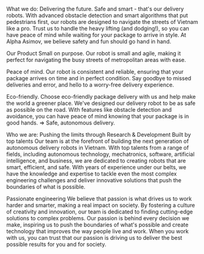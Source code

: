 What we do:
Delivering the future.
Safe and smart - that's our delivery robots. With advanced obstacle detection and smart algorithms that put pedestrians first, our robots are designed to navigate the streets of Vietnam like a pro. Trust us to handle the heavy lifting (and dodging!), so you can have peace of mind while waiting for your package to arrive in style. At Alpha Asimov, we believe safety and fun should go hand in hand.

Our Product
Small on purpose.
Our robot is small and agile, making it perfect for navigating the busy streets of metropolitan areas with ease.

Peace of mind.
Our robot is consistent and reliable, ensuring that your package arrives on time and in perfect condition. Say goodbye to missed deliveries and error, and hello to a worry-free delivery experience.

Eco-friendly.
Choose eco-friendly package delivery with us and help make the world a greener place.
We've designed our delivery robot to be as safe as possible on the road. With features like obstacle detection and avoidance, you can have peace of mind knowing that your package is in good hands.
=> Safe, autonomous delivery.

Who we are:
Pushing the limits through Research & Development
Built by top talents
Our team is at the forefront of building the next generation of autonomous delivery robots in Vietnam. With top talents from a range of fields, including autonomous technology, mechatronics, software, artificial intelligence, and business, we are dedicated to creating robots that are smart, efficient, and safe. With years of experience under our belts, we have the knowledge and expertise to tackle even the most complex engineering challenges and deliver innovative solutions that push the boundaries of what is possible.

Passionate engineering
We believe that passion is what drives us to work harder and smarter, making a real impact on society. By fostering a culture of creativity and innovation, our team is dedicated to finding cutting-edge solutions to complex problems. Our passion is behind every decision we make, inspiring us to push the boundaries of what's possible and create technology that improves the way people live and work. When you work with us, you can trust that our passion is driving us to deliver the best possible results for you and for society.